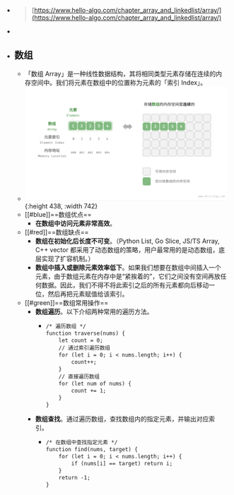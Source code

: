 - > [https://www.hello-algo.com/chapter_array_and_linkedlist/array/](https://www.hello-algo.com/chapter_array_and_linkedlist/array/)
-
- ## 数组
	- 「数组 Array」是一种线性数据结构，其将相同类型元素存储在连续的内存空间中。我们将元素在数组中的位置称为元素的「索引 Index」。
	- ![image.png](../assets/image_1683881183272_0.png){:height 438, :width 742}
	- [[#blue]]==数组优点==
		- **在数组中访问元素非常高效**。
	- [[#red]]==数组缺点==
		- **数组在初始化后长度不可变**。（Python List, Go Slice, JS/TS Array, C++ vector 都采用了动态数组的策略，用户最常用的是动态数组，底层实现了扩容机制。）
		- **数组中插入或删除元素效率低下**。如果我们想要在数组中间插入一个元素，由于数组元素在内存中是“紧挨着的”，它们之间没有空间再放任何数据。因此，我们不得不将此索引之后的所有元素都向后移动一位，然后再把元素赋值给该索引。
	- [[#green]]==数组常用操作==
		- **数组遍历**。以下介绍两种常用的遍历方法。
			- ```
			  /* 遍历数组 */
			  function traverse(nums) {
			      let count = 0;
			      // 通过索引遍历数组
			      for (let i = 0; i < nums.length; i++) {
			          count++;
			      }
			      // 直接遍历数组
			      for (let num of nums) {
			          count += 1;
			      }
			  }
			  ```
		- **数组查找**。通过遍历数组，查找数组内的指定元素，并输出对应索引。
			- ```
			  /* 在数组中查找指定元素 */
			  function find(nums, target) {
			      for (let i = 0; i < nums.length; i++) {
			          if (nums[i] == target) return i;
			      }
			      return -1;
			  }
			  ```